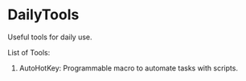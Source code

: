 # DailyTools
Useful tools for daily use.

List of Tools:
1. AutoHotKey: Programmable macro to automate tasks with scripts.
